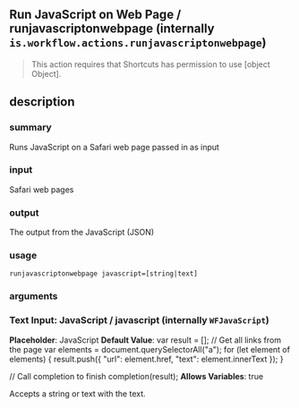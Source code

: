 
## Run JavaScript on Web Page / runjavascriptonwebpage (internally `is.workflow.actions.runjavascriptonwebpage`)


> This action requires that Shortcuts has permission to use [object Object].


## description
### summary
Runs JavaScript on a Safari web page passed in as input

### input
Safari web pages

### output
The output from the JavaScript (JSON)

### usage
`runjavascriptonwebpage javascript=[string|text]`

### arguments
### Text Input: JavaScript / javascript (internally `WFJavaScript`)
**Placeholder**: JavaScript
**Default Value**: var result = [];
// Get all links from the page
var elements = document.querySelectorAll("a");
for (let element of elements) {
	result.push({
		"url": element.href,
		"text": element.innerText
	});
}

// Call completion to finish
completion(result);
**Allows Variables**: true


Accepts a string 
or text
with the text.

